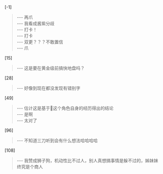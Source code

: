 
[-1] 
>--- 再爪<br>
>--- 我看成酱紫分歧<br>
>--- 打卡！<br>
>--- 打卡<br>
>--- 双更？？？不敢置信<br>
>--- 爪<br>

[15] 
>--- 这是要在黄金级前搞快地盘吗？<br>

[28] 
>--- 好像到现在都没发现有错别字<br>

[49] 
>--- 估计这是基于🦁这个角色自身的经历得出的结论<br>
>--- 是啊<br>
>--- 太对了<br>

[96] 
>--- 不知道三刀听到会有什么想法哈哈哈哈<br>

[108] 
>--- 我赞成狮子狗，机动性比不过人，别人真想搞事情是躲不过的，姊妹妹终究是个商人<br>
